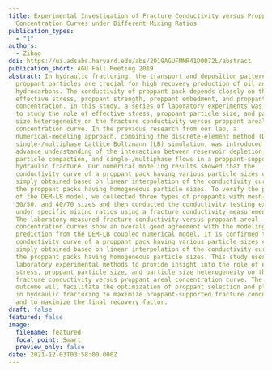 ```yaml
---
title: Experimental Investigation of Fracture Conductivity versus Proppant Areal
  Concentration Curves under Different Mixing Ratios
publication_types:
  - "1"
authors:
  - Zihao
doi: https://ui.adsabs.harvard.edu/abs/2019AGUFMMR41D0072L/abstract
publication_short: AGU Fall Meeting 2019
abstract: In hydraulic fracturing, the transport and deposition patterns of
  proppant particles are crucial for high recovery production of oil and gas
  hydrocarbons. The conductivity of proppant pack depends closely on the
  effective stress, proppant strength, proppant embedment, and proppant areal
  concentration. In this study, a series of laboratory experiments was conducted
  to study the role of effective stress, proppant particle size, and particle
  size heterogeneity on the fracture conductivity versus proppant areal
  concentration curve. In the previous research from our lab, a
  numerical-modeling approach, combining the discrete-element method (DEM) with
  single-/multiphase Lattice Boltzmann (LB) simulation, was introduced to
  advance understanding of the interaction between reservoir depletion, proppant
  particle compaction, and single-/multiphase flows in a proppant-supported
  hydraulic fracture. Our numerical modeling results showed that the
  conductivity curve of a proppant pack having various particle sizes cannot be
  simply obtained based on linear interpolation of the conductivity curves of
  the proppant packs having homogeneous particle sizes. To verify the prediction
  of the DEM-LB model, we collected three types of proppants with mesh-20/40,
  30/50, and 40/70 sizes and then conducted the conductivity testing experiment
  under specific mixing ratios using a fracture conductivity measurement cell.
  The laboratory-measured fracture conductivity versus proppant areal
  concentration curves show an overall good agreement with the modeling
  prediction from the DEM-LB coupled numerical model. It is confirmed that the
  conductivity curve of a proppant pack having various particle sizes cannot be
  simply obtained based on linear interpolation of the conductivity curves of
  the proppant packs having homogeneous particle sizes. This study uses
  laboratory experimental methods to provide insight into the role of effective
  stress, proppant particle size, and particle size heterogeneity on the
  fracture conductivity versus proppant areal concentration curve. The research
  outcome will facilitate the optimization of proppant selection and placement
  in hydraulic fracturing to maximize proppant-supported fracture conductivity
  and to maximize the final recovery factor.
draft: false
featured: false
image:
  filename: featured
  focal_point: Smart
  preview_only: false
date: 2021-12-03T03:58:00.000Z
---
```


